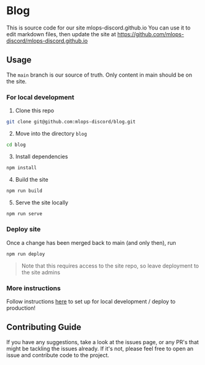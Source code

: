 # Blog

This is source code for our site mlops-discord.github.io
You can use it to edit markdown files, then update the site at https://github.com/mlops-discord/mlops-discord.github.io



## Usage

The `main` branch is our source of truth. Only content in main should be on the site.

### For local development

1. Clone this repo
```bash
git clone git@github.com:mlops-discord/blog.git
```
2. Move into the directory `blog`
```bash
cd blog
```
3. Install dependencies
```bash
npm install
```
4. Build the site
```bash
npm run build
```
5. Serve the site locally
```bash
npm run serve
```

### Deploy site

Once a change has been merged back to main (and only then), run
```bash
npm run deploy
```
>Note that this requires access to the site repo, so leave deployment to the site admins


### More instructions

Follow instructions [here](https://github.com/konstantinmuenster/gatsby-theme-portfolio-minimal/tree/main/gatsby-theme-portfolio-minimal#using-the-blog-integration-feature) to set up for local development / deploy to production!


## Contributing Guide

If you have any suggestions, take a look at the issues page, or any PR's that might be tackling the issues already. If it's not, please feel free to open an issue and contribute code to the project.
